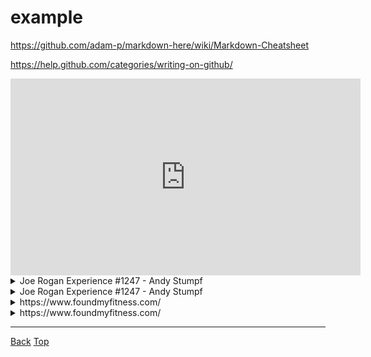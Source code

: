 # example

<link rel="stylesheet" href="https://use.fontawesome.com/releases/v5.7.2/css/all.css" integrity="sha384-fnmOCqbTlWIlj8LyTjo7mOUStjsKC4pOpQbqyi7RrhN7udi9RwhKkMHpvLbHG9Sr" crossorigin="anonymous">

https://github.com/adam-p/markdown-here/wiki/Markdown-Cheatsheet

https://help.github.com/categories/writing-on-github/

<div align="center">
	<iframe width="560" height="315" src="https://www.youtube.com/embed/bz1Masw5QDs" frameborder="0" allow="accelerometer; autoplay; encrypted-media; gyroscope; picture-in-picture" allowfullscreen></iframe>
</div>
<details>
	<summary>Joe Rogan Experience #1247 - Andy Stumpf</summary>
	<blockquote cite="https://www.youtube.com/watch?v=bz1Masw5QDs" style="padding-top:2px;padding-bottom:2px;">
		<div align="center">
	<iframe width="560" height="315" src="https://www.youtube.com/embed/bz1Masw5QDs" frameborder="0" allow="accelerometer; autoplay; encrypted-media; gyroscope; picture-in-picture" allowfullscreen></iframe>
</div>
	</blockquote>
</details>
<details>
	<summary>Joe Rogan Experience #1247 - Andy Stumpf</summary>
	<blockquote cite="https://www.youtube.com/watch?v=bz1Masw5QDs" style="padding-top:2px;padding-bottom:2px;">
		<div align="center">
	<iframe width="560" height="315" src="https://www.youtube.com/embed/bz1Masw5QDs" frameborder="0" allow="accelerometer; autoplay; encrypted-media; gyroscope; picture-in-picture" allowfullscreen></iframe>
</div>

<div align="center">

| Time                                                         | Note             |
| ------------------------------------------------------------ | ---------------- |
| [0m10s](https://www.youtube.com/watch?v=bz1Masw5QDs&t=0m10s) | a note           |
| [0m20s](https://www.youtube.com/watch?v=bz1Masw5QDs&t=0m20s) | another note     |
| [0m30s](https://www.youtube.com/watch?v=bz1Masw5QDs&t=0m30s) | yet another note |

</div>
	</blockquote>
</details>

<details>
	<summary>https://www.foundmyfitness.com/</summary>
	<blockquote cite="https://www.foundmyfitness.com/" style="padding-top:2px;padding-bottom:2px;">
		<section>
			<img src="https://www.foundmyfitness.com/favicon.ico" width="16" height="16">
			<i>www.foundmyfitness.com</i>
		</section>
		<section>
			<a href="https://www.foundmyfitness.com/">
				<b>FoundMyFitness</b>
			</a>
		</section>
		<section>
			Promoting strategies to increase healthspan, well-being, cognitive and physical performance through deeper understandings of nutrition, genetics, and cell biology.
		</section>
		<section>
			<img src="https://www.foundmyfitness.com/images/fmf-og-image.jpg">
		</section>
	</blockquote>
</details>

<details>
	<summary>https://www.foundmyfitness.com/</summary>
	<blockquote cite="https://www.foundmyfitness.com/" style="padding-top:2px;padding-bottom:2px;">
		<div align="center">
	<iframe width="852" height="315" src="https://www.foundmyfitness.com/" frameborder="0"></iframe>
</div>
	</blockquote>
</details>

---
[<i class="fas fa-arrow-circle-left"></i> Back](index.md)
<a href="#top"><i class="fas fa-asterisk"></i> Top</a>